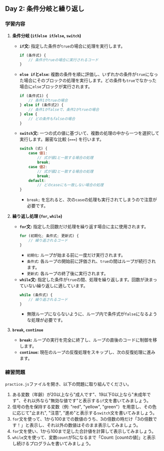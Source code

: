 ## Day 2: 条件分岐と繰り返し

### 学習内容

1.  **条件分岐 (`if`/`else if`/`else`, `switch`)**
    *   **`if`文:** 指定した条件が`true`の場合に処理を実行します。
        ```javascript
        if (条件式) {
            // 条件がtrueの場合に実行されるコード
        }
        ```
    *   **`else if`と`else`:** 複数の条件を順に評価し、いずれかの条件が`true`になった場合にそのブロックの処理を実行します。どの条件も`true`でなかった場合に`else`ブロックが実行されます。
        ```javascript
        if (条件式1) {
            // 条件1がtrueの場合
        } else if (条件式2) {
            // 条件1がfalseで、条件2がtrueの場合
        } else {
            // どの条件もfalseの場合
        }
        ```
    *   **`switch`文:** 一つの式の値に基づいて、複数の処理の中から一つを選択して実行します。厳密な比較 (`===`) を行います。
        ```javascript
        switch (式) {
            case 値1:
                // 式が値1と一致する場合の処理
                break;
            case 値2:
                // 式が値2と一致する場合の処理
                break;
            default:
                // どのcaseにも一致しない場合の処理
        }
        ```
        *   `break;` を忘れると、次の`case`の処理も実行されてしまうので注意が必要です。

2.  **繰り返し処理 (`for`, `while`)**
    *   **`for`文:** 指定した回数だけ処理を繰り返す場合に主に使用されます。
        ```javascript
        for (初期化; 条件式; 更新式) {
            // 繰り返されるコード
        }
        ```
        *   `初期化`: ループが始まる前に一度だけ実行されます。
        *   `条件式`: 各ループの開始前に評価され、`true`の間はループが続行されます。
        *   `更新式`: 各ループの終了後に実行されます。
    *   **`while`文:** 指定した条件が`true`の間、処理を繰り返します。回数が決まっていない繰り返しに適しています。
        ```javascript
        while (条件式) {
            // 繰り返されるコード
        }
        ```
        *   無限ループにならないように、ループ内で条件式が`false`になるような処理が必要です。

3.  **`break`, `continue`**
    *   **`break`:** ループの実行を完全に終了し、ループの直後のコードに制御を移します。
    *   **`continue`:** 現在のループの反復処理をスキップし、次の反復処理に進みます。

### 練習問題

`practice.js`ファイルを開き、以下の問題に取り組んでください。

1.  ある変数（年齢）が20以上なら"成人です"、19以下0以上なら"未成年です"、それ以外なら"無効な値です"と表示する`if`文を書いてみましょう。
2.  信号の色を保持する変数（例: "red", "yellow", "green"）を用意し、その色に応じて"止まれ", "注意", "進め"と表示する`switch`文を書いてみましょう。
3.  `for`文を使って、1から100までの数値のうち、3の倍数の時だけ「3の倍数です！」と表示し、それ以外の数値はそのまま表示してみましょう。
4.  `for`文を使い、1から100まで足した合計値を計算して表示してみましょう。
5.  `while`文を使って、変数`count`が5になるまで「Count: [countの値]」と表示し続けるプログラムを書いてみましょう。
